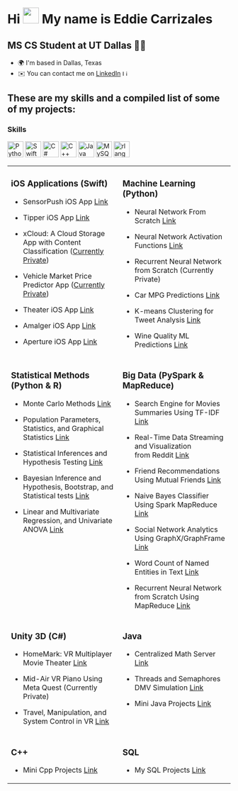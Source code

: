 Hi <img src="https://user-images.githubusercontent.com/18350557/176309783-0785949b-9127-417c-8b55-ab5a4333674e.gif" width="36" height="36" /> My name is Eddie Carrizales
========================================================================================================================================

MS CS Student at UT Dallas 👨‍💻
--------------------------------

* 🌍 I'm based in Dallas, Texas
* ✉️ You can contact me on [LinkedIn](https://www.linkedin.com/in/eddiecarrizales/) <a href="https://www.linkedin.com/in/eddiecarrizales/" target="_blank" rel="noreferrer"><img src="https://raw.githubusercontent.com/danielcranney/readme-generator/main/public/icons/socials/linkedin.svg" width="12" height="12" alt="LinkedIn" /></a>

These are my skills and a compiled list of some of my projects:
--------------------------------

### Skills

<p align="left">
<a href="https://www.python.org/" target="_blank" rel="noreferrer"><img src="https://raw.githubusercontent.com/danielcranney/readme-generator/main/public/icons/skills/python-colored.svg" width="36" height="36" alt="Python" /></a>
<a href="https://developer.apple.com/swift/" target="_blank" rel="noreferrer"><img src="https://raw.githubusercontent.com/danielcranney/readme-generator/main/public/icons/skills/swift-colored.svg" width="36" height="36" alt="Swift" /></a>
<a href="https://docs.microsoft.com/en-us/dotnet/csharp/" target="_blank" rel="noreferrer"><img src="https://raw.githubusercontent.com/danielcranney/readme-generator/main/public/icons/skills/csharp-colored.svg" width="36" height="36" alt="C#" /></a>
<a href="https://docs.microsoft.com/en-us/cpp/?view=msvc-170" target="_blank" rel="noreferrer"><img src="https://raw.githubusercontent.com/danielcranney/readme-generator/main/public/icons/skills/cplusplus-colored.svg" width="36" height="36" alt="C++" /></a>
<a href="https://www.oracle.com/java/" target="_blank" rel="noreferrer"><img src="https://raw.githubusercontent.com/danielcranney/readme-generator/main/public/icons/skills/java-colored.svg" width="36" height="36" alt="Java" /></a>
<a href="https://www.mysql.com/" target="_blank" rel="noreferrer"><img src="https://raw.githubusercontent.com/danielcranney/readme-generator/main/public/icons/skills/mysql-colored.svg" width="36" height="36" alt="MySQL" /></a>
<a href="https://www.r-project.org/" target="_blank" rel="noreferrer"><img src="https://raw.githubusercontent.com/danielcranney/readme-generator/main/public/icons/skills/rlang-colored.svg" width="36" height="36" alt="rlang" /></a>
</p>


<table>
  <tr>
    <td valign="top" width="50%">

### iOS Applications (Swift)

- SensorPush iOS App [Link](https://github.com/Eddie-Carrizales/SensorPush-IOS-App)
- Tipper iOS App [Link](https://github.com/Eddie-Carrizales/Tipper-IOS-App)
- xCloud: A Cloud Storage App with Content <br /> Classification ([Currently Private](https://github.com/Eddie-Carrizales/xCloud))
- Vehicle Market Price Predictor App ([Currently Private](https://github.com/Eddie-Carrizales/AR-Vehicle-Scanner-IOS-App))
- Theater iOS App [Link](https://github.com/Eddie-Carrizales/Theater-IOS-App)
- Amalger iOS App [Link](https://github.com/Eddie-Carrizales/Amalger-IOS-App)
- Aperture iOS App [Link](https://github.com/Eddie-Carrizales/Aperture-IOS-App)

    </td>
    <td valign="top" width="50%">

### Machine Learning (Python)

- Neural Network From Scratch [Link](https://github.com/Eddie-Carrizales/Neural-Network-From-Scratch)
- Neural Network Activation Functions [Link](https://github.com/Eddie-Carrizales/Neural-Network-Activation-Functions)
- Recurrent Neural Network from Scratch (Currently Private)
- Car MPG Predictions [Link](https://github.com/Eddie-Carrizales/Car-MPG-Predictions)
- K-means Clustering for Tweet Analysis [Link](https://github.com/Eddie-Carrizales/Tweet-Clustering-Using-K-Means)
- Wine Quality ML Predictions [Link](https://github.com/Eddie-Carrizales/Wine-Quality-ML-Predictions)

    </td>
  </tr>
  <tr>
    <td valign="top" width="50%">

### Statistical Methods (Python & R)

- Monte Carlo Methods [Link](https://github.com/Eddie-Carrizales/Monte-Carlo-Methods)
- Population Parameters, Statistics, and Graphical Statistics [Link](https://github.com/Eddie-Carrizales/Population-Parameters-and-Statistics-and-Graphical-Statistics)
- Statistical Inferences and Hypothesis Testing [Link](https://github.com/Eddie-Carrizales/Statistical-Inferences-and-Hypothesis-Testing)
- Bayesian Inference and Hypothesis, Bootstrap, and Statistical tests [Link](https://github.com/Eddie-Carrizales/Bayesian-Inference-and-Hypothesis-Bootstrap-and-Statistical-tests)
- Linear and Multivariate Regression, and Univariate ANOVA  [Link](https://github.com/Eddie-Carrizales/Linear-and-Multivariate-Regression-and-Univariate-ANOVA)

    </td>
    <td valign="top" width="50%">

### Big Data (PySpark & MapReduce)

- Search Engine for Movies Summaries Using TF-IDF [Link](https://github.com/Eddie-Carrizales/Search-Engine-for-Movie-Plot-Summaries)
- Real-Time Data Streaming and Visualization <br /> from Reddit [Link](https://github.com/Eddie-Carrizales/Real-Time-Data-Streaming-and-Visualization-from-Reddit)
- Friend Recommendations Using Mutual Friends [Link](https://github.com/Eddie-Carrizales/Friend-Recommendations-Using-Mutual-Friends)
- Naive Bayes Classifier Using Spark MapReduce [Link](https://github.com/Eddie-Carrizales/Naive-Bayes-Classifier-Using-Spark-MapReduce)
- Social Network Analytics Using GraphX/GraphFrame [Link](https://github.com/Eddie-Carrizales/Social-Network-Analytics-Using-GraphX-GraphFrame)
- Word Count of Named Entities in Text [Link](https://github.com/Eddie-Carrizales/Word-Count-for-Named-Entities)
- Recurrent Neural Network from Scratch Using <br /> MapReduce [Link](https://github.com/Eddie-Carrizales/Recurrent-Neural-Network-Using-Map-Reduce)

    </td>
  </tr>
  <tr>
    <td valign="top" width="50%">

### Unity 3D (C#)

- HomeMark: VR Multiplayer Movie Theater [Link](https://github.com/karlos37/HomeMark)
- Mid-Air VR Piano Using Meta Quest (Currently Private)
- Travel, Manipulation, and System Control in VR [Link](https://github.com/Eddie-Carrizales/Travel-Manipulation-and-System-Control-in-VR)

    </td>
    <td valign="top" width="50%">

### Java

- Centralized Math Server [Link](https://github.com/Eddie-Carrizales/Centralized-Math-Server)
- Threads and Semaphores DMV Simulation [Link](https://github.com/Eddie-Carrizales/Threads-and-Semaphores-DMV-Simulation)
- Mini Java Projects [Link](https://github.com/Eddie-Carrizales/Mini-Java-Projects)

    </td>
  </tr>
  <tr>
    <td valign="top" width="50%">

### C++

- Mini Cpp Projects [Link](https://github.com/Eddie-Carrizales/Mini-Cpp-Projects)

    </td>
    <td valign="top" width="50%">

### SQL

- My SQL Projects [Link](https://github.com/Eddie-Carrizales/My-SQL-Projects)

    </td>
  </tr>
</table>
